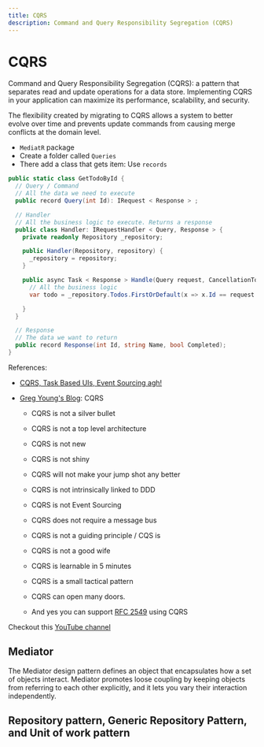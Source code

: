 ```yaml
---
title: CQRS
description: Command and Query Responsibility Segregation (CQRS)
---
```


# CQRS

Command and Query Responsibility Segregation (CQRS): a pattern that separates read and update operations for a data store. Implementing CQRS in your application can maximize its performance, scalability, and security.

The flexibility created by migrating to CQRS allows a system to better evolve over time and prevents update commands from causing merge conflicts at the domain level.

- `MediatR` package
- Create a folder called `Queries`
- There add a class that gets item: Use `records`

```csharp
public static class GetTodoById {
  // Query / Command
  // All the data we need to execute
  public record Query(int Id): IRequest < Response > ;

  // Handler
  // All the business logic to execute. Returns a response
  public class Handler: IRequestHandler < Query, Response > {
    private readonly Repository _repository;

    public Handler(Repository, repository) {
      _repository = repository;
    }

    public async Task < Response > Handle(Query request, CancellationToken cancellationToken) {
      // All the business logic
      var todo = _repository.Todos.FirstOrDefault(x => x.Id == request.Id);

    }
  }

  // Response
  // The data we want to return
  public record Response(int Id, string Name, bool Completed);
}
```

References:

- [CQRS, Task Based UIs, Event Sourcing agh!](https://web.archive.org/web/20190211113420/http://codebetter.com/gregyoung/2010/02/16/cqrs-task-based-uis-event-sourcing-agh/)
- [Greg Young's Blog](https://web.archive.org/web/20160729165044/https://goodenoughsoftware.net/2012/03/02/cqrs/): CQRS

  - CQRS is not a silver bullet
  - CQRS is not a top level architecture
  - CQRS is not new
  - CQRS is not shiny
  - CQRS will not make your jump shot any better
  - CQRS is not intrinsically linked to DDD
  - CQRS is not Event Sourcing
  - CQRS does not require a message bus
  - CQRS is not a guiding principle / CQS is
  - CQRS is not a good wife
  - CQRS is learnable in 5 minutes

  - CQRS is a small tactical pattern

  - CQRS can open many doors.

  - And yes you can support [RFC 2549](https://datatracker.ietf.org/doc/html/rfc2549) using CQRS

Checkout this [YouTube channel](https://www.youtube.com/channel/UC3RKA4vunFAfrfxiJhPEplw/videos)

## Mediator

The Mediator design pattern defines an object that encapsulates how a set of objects interact. Mediator promotes loose coupling by keeping objects from referring to each other explicitly, and it lets you vary their interaction independently.

## Repository pattern, Generic Repository Pattern, and Unit of work pattern
